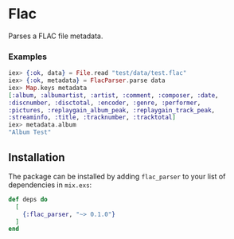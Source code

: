 # Flac

Parses a FLAC file metadata.

### Examples

  ```elixir
  iex> {:ok, data} = File.read "test/data/test.flac"
  iex> {:ok, metadata} = FlacParser.parse data
  iex> Map.keys metadata
  [:album, :albumartist, :artist, :comment, :composer, :date,
 :discnumber, :disctotal, :encoder, :genre, :performer,
 :pictures, :replaygain_album_peak, :replaygain_track_peak,
 :streaminfo, :title, :tracknumber, :tracktotal]
  iex> metadata.album
  "Album Test"
  ```

## Installation

The package can be installed by adding `flac_parser` to your list of
dependencies in `mix.exs`:

```elixir
def deps do
  [
    {:flac_parser, "~> 0.1.0"}
  ]
end
```
